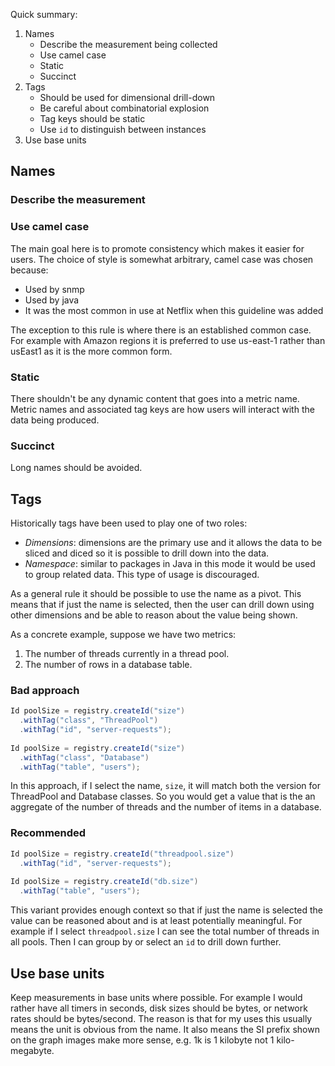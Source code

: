 Quick summary:

1. Names
    * Describe the measurement being collected
    * Use camel case
    * Static
    * Succinct
2. Tags
    * Should be used for dimensional drill-down
    * Be careful about combinatorial explosion
    * Tag keys should be static
    * Use `id` to distinguish between instances
3. Use base units

## Names

### Describe the measurement

### Use camel case

The main goal here is to promote consistency which makes it easier for users. The choice of
style is somewhat arbitrary, camel case was chosen because:

* Used by snmp
* Used by java
* It was the most common in use at Netflix when this guideline was added

The exception to this rule is where there is an established common case. For example with
Amazon regions it is preferred to use us-east-1 rather than usEast1 as it is the more common
form.

### Static

There shouldn't be any dynamic content that goes into a metric name. Metric names and
associated tag keys are how users will interact with the data being produced. 

### Succinct

Long names should be avoided. 

## Tags

Historically tags have been used to play one of two roles:

* *Dimensions*: dimensions are the primary use and it allows the data to be sliced and diced so
  it is possible to drill down into the data.
* *Namespace*: similar to packages in Java in this mode it would be used to group related data.
  This type of usage is discouraged.   

As a general rule it should be possible to use the name as a pivot. This means that if
just the name is selected, then the user can drill down using other dimensions and be
able to reason about the value being shown. 

As a concrete example, suppose we have two metrics:

1. The number of threads currently in a thread pool.
2. The number of rows in a database table.

### Bad approach

```java
Id poolSize = registry.createId("size")
  .withTag("class", "ThreadPool")
  .withTag("id", "server-requests");
  
Id poolSize = registry.createId("size")
  .withTag("class", "Database")
  .withTag("table", "users");  
```

In this approach, if I select the name, `size`, it will match both the version for 
ThreadPool and Database classes. So you would get a value that is the an aggregate of the number
of threads and the number of items in a database. 

### Recommended

```java
Id poolSize = registry.createId("threadpool.size")
  .withTag("id", "server-requests");
  
Id poolSize = registry.createId("db.size")
  .withTag("table", "users");  
```

This variant provides enough context so that if just the name is selected the value can
be reasoned about and is at least potentially meaningful. For example if I select
`threadpool.size` I can see the total number of threads in all pools. Then I can group by or
select an `id` to drill down further.


## Use base units

Keep measurements in base units where possible. For example I would rather have all timers
in seconds, disk sizes should be bytes, or network rates should be bytes/second. The reason
is that for my uses this usually means the unit is obvious from the name. It also means the
SI prefix shown on the graph images make more sense, e.g. 1k is 1 kilobyte not 1 kilo-megabyte.